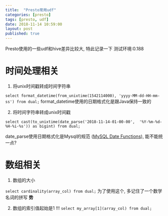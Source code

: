 ```yaml
---
title:  "Presto常用udf"
categories: [presto]
tags: [presto, udf]
date: 2018-11-14 10:59:00
layout: post
published: true
---
```



Presto使用的一些udf和hive差异比较大, 特此记录一下
测试环境:0.188

# 时间处理相关


1. 将unix时间戳转成时间字符串

`select format_datetime(from_unixtime(1542114000), 'yyyy-MM-dd-HH-mm-ss') from dual;`
format_datetime使用的日期格式化是跟Java保持一致的

2. 将时间字符串转成unix时间戳

`select cast(to_unixtime(date_parse('2018-11-14-01-00-00',  '%Y-%m-%d-%H-%i-%s')) as bigint) from dual;`

date_parse使用日期格式化是Mysql的规范 ([MySQL Date Functions](https://prestodb.io/docs/0.188/functions/datetime.html)), 能不能统一点?


# 数组相关
1. 数组的大小

`select cardinality(array_col) from dual;`
为了使用这个, 多记住了一个数学名词的拼写 **势**


2. 数组的索引值起始是1 !!!
`select my_array[1](array_col) from dual;`












